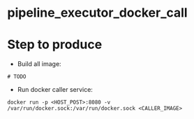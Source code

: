 # pipeline_executor_docker_call

# Step to produce
- Build all image:
```
# TODO
```
- Run docker caller service:
```
docker run -p <HOST_POST>:8080 -v /var/run/docker.sock:/var/run/docker.sock <CALLER_IMAGE>
```
